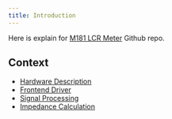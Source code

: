 ```yaml
---
title: Introduction
---
```

Here is explain for [M181 LCR Meter](https://github.com/Jaishankar872/LCR_Meter_Proto_M181) Github repo. 

## Context
* [Hardware Description](/m181_lcr/Hardware-Design/)
* [Frontend Driver](/m181_lcr/Firmware-Design/)
* [Signal Processing](/m181_lcr/Signal-Processing)
* [Impedance Calculation](/m181_lcr/Impedance-Calculation)